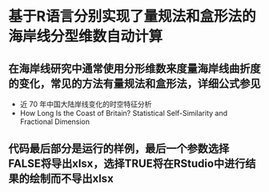 # 基于R语言分别实现了量规法和盒形法的海岸线分型维数自动计算

## 在海岸线研究中通常使用分形维数来度量海岸线曲折度的变化，常见的方法有量规法和盒形法，详细公式参见
- 近 70 年中国大陆岸线变化的时空特征分析
- How Long Is the Coast of Britain? Statistical Self-Similarity and Fractional Dimension 
## 代码最后部分是运行的样例，最后一个参数选择FALSE将导出xlsx，选择TRUE将在RStudio中进行结果的绘制而不导出xlsx
